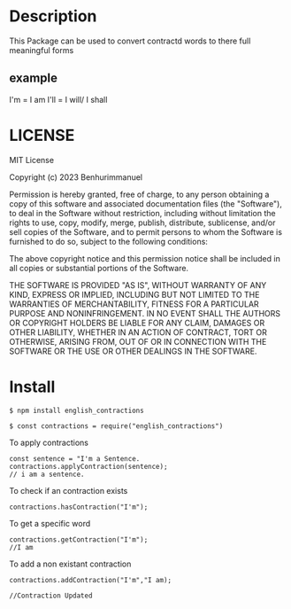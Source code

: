 # Description
 
 This Package can be used to convert contractd words to there full meaningful forms
## example  
I'm = I am
I'll = I will/ I shall

# LICENSE 
MIT License

Copyright (c) 2023 Benhurimmanuel

Permission is hereby granted, free of charge, to any person obtaining a copy
of this software and associated documentation files (the "Software"), to deal
in the Software without restriction, including without limitation the rights
to use, copy, modify, merge, publish, distribute, sublicense, and/or sell
copies of the Software, and to permit persons to whom the Software is
furnished to do so, subject to the following conditions:

The above copyright notice and this permission notice shall be included in all
copies or substantial portions of the Software.

THE SOFTWARE IS PROVIDED "AS IS", WITHOUT WARRANTY OF ANY KIND, EXPRESS OR
IMPLIED, INCLUDING BUT NOT LIMITED TO THE WARRANTIES OF MERCHANTABILITY,
FITNESS FOR A PARTICULAR PURPOSE AND NONINFRINGEMENT. IN NO EVENT SHALL THE
AUTHORS OR COPYRIGHT HOLDERS BE LIABLE FOR ANY CLAIM, DAMAGES OR OTHER
LIABILITY, WHETHER IN AN ACTION OF CONTRACT, TORT OR OTHERWISE, ARISING FROM,
OUT OF OR IN CONNECTION WITH THE SOFTWARE OR THE USE OR OTHER DEALINGS IN THE
SOFTWARE.

# Install
```
$ npm install english_contractions
```

```
$ const contractions = require("english_contractions")
```
To apply contractions
```
const sentence = "I'm a Sentence.
contractions.applyContraction(sentence);
// i am a sentence.
```

To check if an contraction exists
```
contractions.hasContraction("I'm");
```
To get a specific word
```
contractions.getContraction("I'm");
//I am
```
To add a non existant contraction
```
contractions.addContraction("I'm","I am);

//Contraction Updated
```


